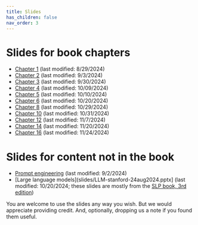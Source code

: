 ```yaml
---
title: Slides
has_children: false
nav_order: 3
---
```


# Slides for book chapters

* [Chapter 1](slides/nnintro-ch1.pptx) (last modified: 8/29/2024)
* [Chapter 2](slides/nnintro-ch2-perceptron.pptx) (last modified: 9/3/2024)
* [Chapter 3](slides/nnintro-ch3-lr.pptx) (last modified: 9/30/2024)
* [Chapter 4](slides/nnintro-ch4.pptx) (last modified: 10/09/2024)
* [Chapter 5](slides/nnintro-ch5-ffnn.pptx) (last modified: 10/10/2024)
* [Chapter 6](slides/nnintro-ch6-best.pptx) (last modified: 10/20/2024)
* [Chapter 8](slides/nnintro-ch8-dist.pptx) (last modified: 10/29/2024)
* [Chapter 10](slides/nnintro-ch10-rnn.pptx) (last modified: 10/31/2024)
* [Chapter 12](slides/nnintro-ch12-transformer.pptx) (last modified: 11/7/2024)
* [Chapter 14](slides/nnintro-ch14-decoder.pptx) (last modified: 11/20/2024)
* [Chapter 16](slides/nnintro-ch16.pptx) (last modified: 11/24/2024)

# Slides for content not in the book

* [Prompt engineering](slides/nnintro-prompt.pptx) (last modified: 9/2/2024)
* [Large language models](slides/LLM-stanford-24aug2024.pptx] (last modified: 10/20/2024; these slides are mostly from the [SLP book, 3rd edition](https://web.stanford.edu/~jurafsky/slp3/))

You are welcome to use the slides any way you wish. But we would appreciate providing credit. And, optionally, dropping us a note if you found them useful.
